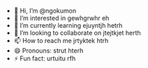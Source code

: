 - 👋 Hi, I’m @ngokumon
- 👀 I’m interested in gewhgrwhr eh
- 🌱 I’m currently learning ejuyntjh hetrh
- 💞️ I’m looking to collaborate on jtejtkjet herth
- 📫 How to reach me jrtyktek htrh
- 😄 Pronouns: strut hterh
- ⚡ Fun fact: urtuitu rfh

<!---
ngokumon/ngokumon is a ✨ special ✨ repository because its `README.md` (this file) appears on your GitHub profile.
You can click the Preview link to take a look at your changes.
--->
